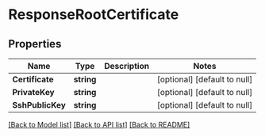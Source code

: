 # ResponseRootCertificate

## Properties
Name | Type | Description | Notes
------------ | ------------- | ------------- | -------------
**Certificate** | **string** |  | [optional] [default to null]
**PrivateKey** | **string** |  | [optional] [default to null]
**SshPublicKey** | **string** |  | [optional] [default to null]

[[Back to Model list]](../README.md#documentation-for-models) [[Back to API list]](../README.md#documentation-for-api-endpoints) [[Back to README]](../README.md)

